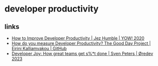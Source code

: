 # developer productivity

## links

* [How to Improve Developer Productivity | Jez Humble | YOW! 2020](https://www.youtube.com/watch?v=5_rrQND3lpQ)
* [How do you measure Developer Productivity? The Good Day Project | Eirini Kalliamvakou | GitHub ](https://www.youtube.com/watch?v=MmgXIPTYMlY)
* [Developer Joy: How great teams get s%*t done | Sven Peters | Øredev 2023](https://www.youtube.com/watch?v=C6v2bfxBafg)

